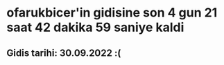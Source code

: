 # ofarukbicer'in gidisine son 4 gun 21 saat 42 dakika 59 saniye kaldi

## Gidis tarihi: 30.09.2022 :(